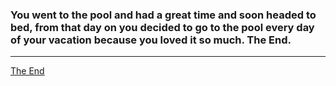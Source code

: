 ### You went to the pool and had a great time and soon headed to bed, from that day on you decided to go to the pool every day of your vacation because you loved it so much. The End. 
--- 
[The End](decisions/end.md)
